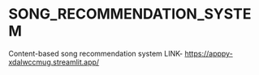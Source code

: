 # SONG_RECOMMENDATION_SYSTEM
Content-based song recommendation system
LINK- https://apppy-xdalwccmug.streamlit.app/
